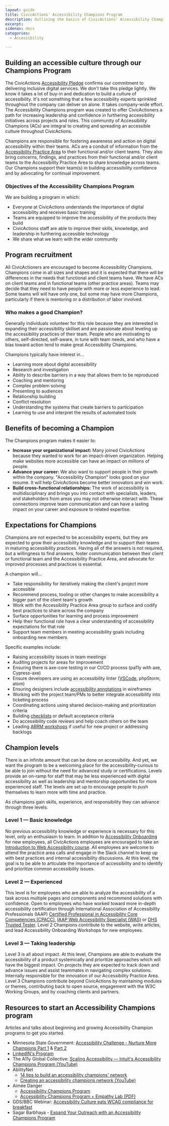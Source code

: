 ```yaml
---
layout: guide
title: CivicActions' Accessibility Champions Program
description: Outlining the basics of CivicActions' Accessibility Champions Program
excerpt: 
sidenav: docs
categories:
  - Accessibility

---
```


## Building an accessible culture through our Champions Program
The CivicActions [Accessibility Pledge](https://accessibility.civicactions.com/posts/CivicActions-Accessibility-Pledge) confirms our commitment to delivering inclusive digital services. We don't take this pledge lightly. We know it takes a lot of buy-in and dedication to build a culture of accessibility. It's not something that a few accessibility experts sprinkled throughout the company can deliver on alone. It takes company-wide effort. The Accessibility Champions program was created to offer CivicActioners a path for increasing leadership and confidence in furthering accessibility initiatives across projects and roles. This community of Accessibility Champions (ACs) are integral to creating and spreading an accessible culture throughout CivicActions.

Champions are responsible for fostering awareness and action on digital accessibility within their teams. ACs are a conduit of information from the [Accessibility Practice Area](https://guidebook.civicactions.com/en/latest/practice-areas/accessibility/) to their functional and/or client teams. They also bring concerns, findings, and practices from their functional and/or client teams to the Accessibility Practice Area to share knowledge across teams. Our Champions support their team(s) in building accessibility confidence and by advocating for continual improvement.

### Objectives of the Accessibility Champions Program
We are building a program in which:
* Everyone at CivicActions understands the importance of digital accessibility and receives basic training
* Teams are equipped to improve the accessibility of the products they build
* CivicActions staff are able to improve their skills, knowledge, and leadership in furthering accessible technology
* We share what we learn with the wider community

## Program recruitment
All CivicActioners are encouraged to become Accessibility Champions. Champions come in all sizes and shapes and it is expected that there will be differences in the needs that functional and client teams have. We have ACs on client teams and in functional teams (other practice areas). Teams may decide that they need to have people with more or less experience to lead. Some teams will will have only one, but some may have more Champions, particularly if there is mentoring or a distribution of labor involved.

### Who makes a good Champion?
Generally individuals volunteer for this role because they are interested in expanding their accessibility skillset and are passionate about leveling up the accessibility practices of their team. People who are motivating to others, self-directed, self-aware, in tune with team needs, and who have a bias toward action tend to make great Accessibility Champions.

Champions typically have interest in…
* Learning more about digital accessibility
* Research and investigation
* Ability to describe barriers in a way that allows them to be reproduced
* Coaching and mentoring
* Complex problem solving
* Presenting to audiences
* Relationship building
* Conflict resolution
* Understanding the systems that create barriers to participation
* Learning to use and interpret the results of automated tools

## Benefits of becoming a Champion
The Champions program makes it easier to:
* **Increase your organizational impact:** Many joined CivicActions because they wanted to work for an impact-driven organization. Helping make websites more accessible can have an impact on millions of people. 
* **Advance your career:** We also want to support people in their growth within the company. "Accessibility Champion" looks good on your resume. It will help CivicActions become better innovators and win work.
* **Build cross-functional relationships:** The work of accessibility is multidisciplinary and brings you into contact with specialists, leaders, and stakeholders from areas you may not otherwise interact with. These connections improve team communication and can have a lasting impact on your career and exposure to related expertise.

## Expectations for Champions
Champions are not expected to be accessibility experts, but they are expected to grow their accessibility knowledge and to support their teams in maturing accessibility practices. Having all of the answers is not required, but a willingness to find answers, foster communication between their client or functional team and the Accessibility Practice Area, and advocate for improved processes and practices is essential.

A champion will…
* Take responsibility for iteratively making the client's project more accessible
* Recommend process, tooling or other changes to make accessibility a bigger part of the client team's growth
* Work with the Accessibility Practice Area group to surface and codify best practices to share across the company
* Surface opportunities for learning and process improvement 
* Help their functional role have a clear understanding of accessibility expectations for that role
* Support team members in meeting accessibility goals including onboarding new members

Specific examples include: 
* Raising accessibility issues in team meetings
* Auditing projects for areas for improvement
* Ensuring there is axe-core testing in our CI/CD process (pa11y with axe, Cypress-axe)
* Ensure developers are using an accessibility linter ([VSCode](https://marketplace.visualstudio.com/items?itemName=deque-systems.vscode-axe-linter), phpStorm, atom)
* Ensuring designers include [accessibility annotations](https://medium.com/designing-atlassian/create-accessible-designs-using-the-figma-a11y-annotation-kit-35371f00dac5) in wireframes
* Working with the project team/PMs to better integrate accessibility into ticketing process
* Coordinating actions using shared decision-making and prioritization criteria
* Building [checklists](https://accessibility.civicactions.com/playbook/checklists) or default acceptance criteria
* Do accessibility code reviews and help coach others on the team
* Leading [ARRM workshops](https://www.w3.org/WAI/EO/wiki/ARRM_Project_-_Accessibility_Roles_and_Responsibilities_Mapping) if useful for new project or addressing backlogs

## Champion levels
There is an infinite amount that can be done on accessibility. And yet, we want the program to be a welcoming place for the accessibility-curious to be able to join without the need for advanced study or certifications. Levels provide an on-ramp for staff that may be less experienced with digital accessibility as well as leadership and mentorship opportunities for more experienced staff. The levels are set up to encourage people to push themselves to learn more with time and practice. 

As champions gain skills, experience, and responsibility they can advance through three levels:

### Level 1 — Basic knowledge
No previous accessibility knowledge or experience is necessary for this level, only an enthusiasm to learn. In addition to [Accessibility Onboarding](https://accessibility.civicactions.com/guide/onboarding-staff) for new employees, all CivicActions employees are encouraged to take an [Introduction to Web Accessibility course](https://www.edx.org/learn/web-accessibility/the-world-wide-web-consortium-w3c-introduction-to-web-accessibility). All employees are welcome to attend the practice area calls and engage in the Slack channel to keep up with best practices and internal accessibility discussions. At this level, the goal is to be able to articulate the importance of accessibility and to identify and prioritize common accessibility issues.

### Level 2 — Experienced 
This level is for employees who are able to analyze the accessibility of a task across multiple pages and components and recommend solutions with confidence. Open to employees who have worked toward more in-depth accessibility certification through International Association of Accessibility Professionals (IAAP) [Certified Professional in Accessibility Core Competencies (CPACC)](https://www.accessibilityassociation.org/s/certified-professional), [IAAP Web Accessibility Specialist (WAS)](https://www.accessibilityassociation.org/s/wascertification) or [DHS Trusted Tester](https://www.dhs.gov/trusted-tester). Level 2 Champions contribute to the website, write articles, and lead Accessibility Onboarding Workshops for new employees.

### Level 3 — Taking leadership 
Level 3 is all about impact. At this level, Champions are able to evaluate the accessibility of a product systemically and prioritize approaches which will have the biggest impact. On projects they are expected to track down and advance issues and assist teammates in navigating complex solutions. Internally responsible for the innovation of our Accessibility Practice Area. Level 3 Champions contribute beyond CivicActions by maintaining modules or themes, contributing back to open source, engagement with the W3C Working Groups, and by coaching clients and partners.

## Resources to start an Accessibility Champions program 
Articles and talks about beginning and growing Accessibility Champion programs to get you started.
* Minnesota State Government: [Accessibility Challenge - Nurture More Champions Part 1](https://mn.gov/mnit/media/blog/?id=38-516010) & [Part 2](https://mn.gov/mnit/media/blog/?id=38-518320)
* [LinkedIN's Program](https://engineering.linkedin.com/blog/2019/05/scaling-accessibility-through-a11y-champions-program)
* The A11y Global Collective: [Scaling Accessibility — Intuit's Accessibility Champions Program (YouTube)](https://www.youtube.com/watch?v=np6sIWUTPlE)
* AbilityNet
  * [14 tips to build an accessibility champions' network](https://abilitynet.org.uk/news-blogs/14-tips-build-accessibility-champions-network)
  * [Creating an accessibility champions network (YouTube)](https://www.youtube.com/watch?v=tWY_YBz5mSI)
* Aimée Danger
  * [Accessibility Champions Program](https://www.aimeedanger.com/portfolio/accessibility-champions-program/)
  * [Accessibility Champions Program + Empathy Lab (PDF)](https://www.aimeedanger.com/wp-content/uploads/2021/06/ACEL-0330-1.pdf)
* GDS/BBC Webinar: [Accessibility Culture eats WCAG compliance for breakfast](https://www.youtube.com/watch?v=BktMJzjf7xs&t=1s&ab_channel=UKGovDesign)
* Sagar Barbhaya - [Expand Your Outreach with an Accessibility Champions Program](https://www.youtube.com/watch?v=8hIVafzpFkw&ab_channel=A11yBytes)
